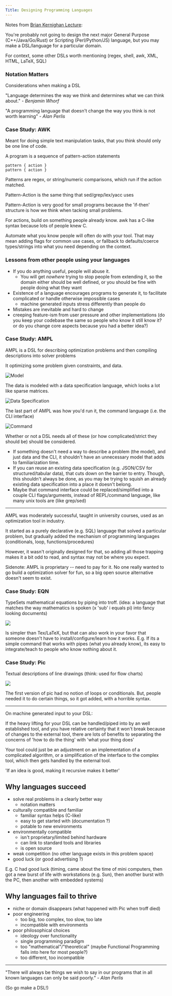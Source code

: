 ```yaml
---
Title: Designing Programming Languages
---
```


Notes from [Brian Kernighan Lecture](https://www.youtube.com/watch?v=Sg4U4r_AgJU):

You're probably not going to design the next major General Purpose (C++/Java/Go/Rust) or Scripting (Perl/Python/JS) language, but you may make a DSL/language for a particular domain.

For context, some other DSLs worth mentioning (regex, shell, awk, XML, HTML, LaTeX, SQL)

### Notation Matters

Considerations when making a DSL

"Language determines the way we think and determines what we can think about." - _Benjamin Whorf_

"A programming language that doesn't change the way you think is not worth learning" - _Alan Perlis_

### Case Study: AWK

Meant for doing simple text manipulation tasks, that you think should only be one line of code.

A program is a sequence of pattern-action statements

```
pattern { action }
pattern { action }
```

Patterns are regex, or string/numeric comparisons, which run if the action matched.

Pattern-Action is the same thing that sed/grep/lex/yacc uses

Pattern-Action is very good for small programs because the 'if-then' structure is how we think when tacking small problems.

For actions, build on something people already know. awk has a C-like syntax because lots of people knew C.

Automate what you know people will often do with your tool. That may mean adding flags for common use cases, or fallback to defaults/coerce types/strings into what you need depending on the context.

### Lessons from other people using your languages

- If you do anything useful, people will abuse it.
  - You will get _nowhere_ trying to stop people from extending it, so the domain either should be well defined, or you should be fine with people doing what they want
- Existence of a language encourages programs to generate it, to facilitate complicated or handle otherwise impossible cases
  - machine generated inputs stress differently than people do
- Mistakes are inevitable and hard to change
- creeping feature-ism from user pressure and other implementations (do you keep your codebase the same so people who know it still know it? or do you change core aspects because you had a better idea?)

### Case Study: AMPL

AMPL is a DSL for describing optimization problems and then compiling descriptions into solver problems

It optimizing some problem given constraints, and data.

![Model](images/model.png)

The data is modeled with a data specification language, which looks a lot like sparse matrices.

![Data Specification](images/data.png)

The last part of AMPL was how you'd run it, the command language (i.e. the CLI interface)

![Command](images/command.png)

Whether or not a DSL needs all of these (or how complicated/strict they should be) should be considered.

- If something doesn't need a way to describe a problem (the model), and just data and the CLI, it shouldn't have an unnecessary model that adds to familiarization time.
- If you can reuse an existing data specification (e.g. JSON/CSV for structured/tabular data), that cuts down on the barrier to entry. Though, this shouldn't always be done, as you may be trying to squish an already existing data specification into a place it doesn't belong.
- Maybe that command interface could be replaced/simplified into a couple CLI flags/arguments, instead of REPL/command language, like many unix tools are (like grep/sed)

---

AMPL was moderately successful, taught in university courses, used as an optimization tool in industry.

It started as a purely declarative (e.g. SQL) language that solved a particular problem, but gradually added the mechanism of programming languages (conditionals, loop, functions/procedures)

However, it wasn't originally designed for that, so adding all those trapping makes it a bit odd to read, and syntax may not be where you expect.

Sidenote: AMPL is proprietary -- need to pay for it. No one really wanted to go build a optimization solver for fun, so a big open source alternative doesn't seem to exist.

### Case Study: EQN

TypeSets mathematical equations by piping into troff. (idea: a language that matches the way mathematics is spoken (x 'sub' i equals pi) into fancy looking documents)

![](images/eqn.png)

Is simpler than Tex/LaTeX, but that can also work in your favor that someone doesn't have to install/configure/learn how it works. E.g. If its a simple command that works with pipes (what you already know), its easy to integrate/teach to people who know nothing about it.

### Case Study: Pic

Textual descriptions of line drawings (think: used for flow charts)

![](images/pic.png)

The first version of pic had no notion of loops or conditionals. But, people needed it to do certain things, so it got added, with a horrible syntax.

---

On machine generated input to your DSL:

If the heavy lifting for your DSL can be handled/piped into by an well established tool, and you have relative certainty that it won't break because of changes to the external tool, there are lots of benefits to separating the concerns of 'how to do the thing' with 'what your thing does'

Your tool could just be an adjustment on an implementation of a complicated algorithm, or a simplification of the interface to the complex tool, which then gets handled by the external tool.

'If an idea is good, making it recursive makes it better'

## Why languages succeed

- solve real problems in a clearly better way
  - notation matters
- culturally compatible and familiar
  - familiar syntax helps (C-like)
  - easy to get started with (documentation ?)
  - potable to new environments
- environmentally compatible
  - isn't proprietary/limited behind hardware
  - can link to standard tools and libraries
  - is open source
- weak competition (no other language exists in this problem space)
- good luck (or good advertising ?)

E.g. C had good luck (timing, came about the time of mini computers, then got a new burst of life with workstations (e.g. Sun), then another burst with the PC, then another with embedded systems)

## Why languages fail to thrive

- niche or domain disappears (what happened with Pic when troff died)
- poor engineering
  - too big, too complex, too slow, too late
  - incompatible with environments
- poor philosophical choices
  - ideology over functionality
  - single programming paradigm
  - too "mathematical"/"theoretical" (maybe Functional Programming falls into here for most people?)
  - too different, too incompatible

---

"There will always be things we wish to say in our programs that in all known languages can only be said poorly." - _Alan Perlis_

(So go make a DSL!)
